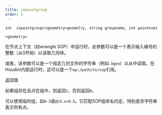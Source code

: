 ```yaml
---
title: inpointgroup
order: 5
---
```

`int  inpointgroup(<geometry>geometry, string groupname, int pointnum)`

`<geometry>`

在节点上下文（如wrangle SOP）中运行时，此参数可以是一个表示输入编号的整数（从0开始）以读取几何体。

或者，该参数可以是一个指定几何文件的字符串（例如`.bgeo`）以从中读取。在Houdini内部运行时，这可以是一个`op:/path/to/sop`引用。

返回值

如果组存在且点在组中，则返回`1`，否则返回`0`。

可以使用临时组，如`0-3`或`@Cd.x>0.5`。它匹配SOP组命名约定，特别是空字符串表示所有点。
